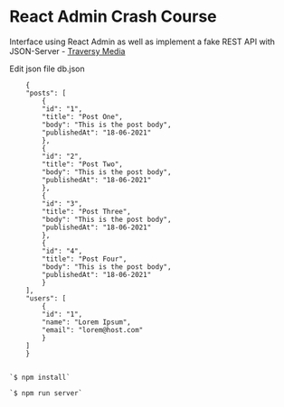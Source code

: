 # React Admin Crash Course
Interface using React Admin as well as implement a fake REST API with JSON-Server - [Traversy Media]

Edit json file db.json

        {
        "posts": [
            {
            "id": "1",
            "title": "Post One",
            "body": "This is the post body",
            "publishedAt": "18-06-2021"
            },
            {
            "id": "2",
            "title": "Post Two",
            "body": "This is the post body",
            "publishedAt": "18-06-2021"
            },
            {
            "id": "3",
            "title": "Post Three",
            "body": "This is the post body",
            "publishedAt": "18-06-2021"
            },
            {
            "id": "4",
            "title": "Post Four",
            "body": "This is the post body",
            "publishedAt": "18-06-2021"
            }
        ],
        "users": [
            {
            "id": "1",
            "name": "Lorem Ipsum",
            "email": "lorem@host.com"
            }
        ]
        }


    `$ npm install`

    `$ npm run server`


[Traversy Media]: <https://www.youtube.com/watch?v=HRmdj-HpJyE>
